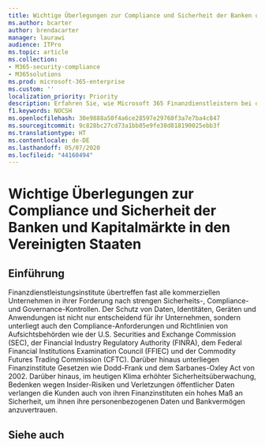 ```yaml
---
title: Wichtige Überlegungen zur Compliance und Sicherheit der Banken und Kapitalmärkte in den Vereinigten Staaten
ms.author: bcarter
author: brendacarter
manager: laurawi
audience: ITPro
ms.topic: article
ms.collection:
- M365-security-compliance
- M365solutions
ms.prod: microsoft-365-enterprise
ms.custom: ''
localization_priority: Priority
description: Erfahren Sie, wie Microsoft 365 Finanzdienstleistern bei der Umstellung auf eine moderne Plattform für die Zusammenarbeit unterstützt und gleichzeitig Daten und Systeme sicher und gesetzeskonform hält
f1.keywords: NOCSH
ms.openlocfilehash: 30e9888a50f4a6ce28597e29760f3a7e7ba4c847
ms.sourcegitcommit: 9c828bc27cd73a1bb85e9fe38d818190025ebb3f
ms.translationtype: HT
ms.contentlocale: de-DE
ms.lasthandoff: 05/07/2020
ms.locfileid: "44160494"
---
```

# <a name="key-compliance-and-security-considerations-for-us-banking-and-capital-markets"></a>Wichtige Überlegungen zur Compliance und Sicherheit der Banken und Kapitalmärkte in den Vereinigten Staaten

## <a name="introduction"></a>Einführung
Finanzdienstleistungsinstitute übertreffen fast alle kommerziellen Unternehmen in ihrer Forderung nach strengen Sicherheits-, Compliance- und Governance-Kontrollen. Der Schutz von Daten, Identitäten, Geräten und Anwendungen ist nicht nur entscheidend für ihr Unternehmen, sondern unterliegt auch den Compliance-Anforderungen und Richtlinien von Aufsichtsbehörden wie der U.S. Securities and Exchange Commission (SEC), der Financial Industry Regulatory Authority (FINRA), dem Federal Financial Institutions Examination Council (FFIEC) und der Commodity Futures Trading Commission (CFTC). Darüber hinaus unterliegen Finanzinstitute Gesetzen wie Dodd-Frank und dem Sarbanes-Oxley Act von 2002. Darüber hinaus, im heutigen Klima erhöhter Sicherheitsüberwachung, Bedenken wegen Insider-Risiken und Verletzungen öffentlicher Daten verlangen die Kunden auch von ihren Finanzinstituten ein hohes Maß an Sicherheit, um ihnen ihre personenbezogenen Daten und Bankvermögen anzuvertrauen.



## <a name="see-also"></a>Siehe auch
